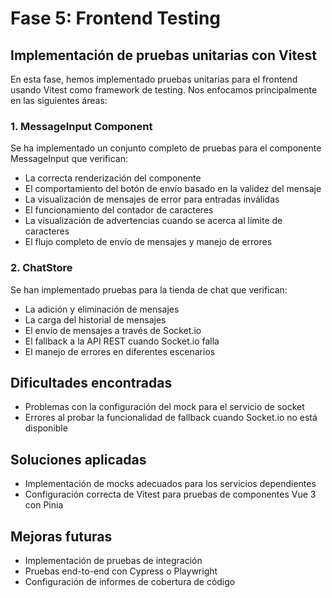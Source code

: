 # Fase 5: Frontend Testing

## Implementación de pruebas unitarias con Vitest

En esta fase, hemos implementado pruebas unitarias para el frontend usando Vitest como framework de testing. Nos enfocamos principalmente en las siguientes áreas:

### 1. MessageInput Component

Se ha implementado un conjunto completo de pruebas para el componente MessageInput que verifican:

- La correcta renderización del componente
- El comportamiento del botón de envío basado en la validez del mensaje
- La visualización de mensajes de error para entradas inválidas
- El funcionamiento del contador de caracteres
- La visualización de advertencias cuando se acerca al límite de caracteres
- El flujo completo de envío de mensajes y manejo de errores

### 2. ChatStore

Se han implementado pruebas para la tienda de chat que verifican:

- La adición y eliminación de mensajes
- La carga del historial de mensajes
- El envío de mensajes a través de Socket.io
- El fallback a la API REST cuando Socket.io falla
- El manejo de errores en diferentes escenarios

## Dificultades encontradas

- Problemas con la configuración del mock para el servicio de socket
- Errores al probar la funcionalidad de fallback cuando Socket.io no está disponible

## Soluciones aplicadas

- Implementación de mocks adecuados para los servicios dependientes
- Configuración correcta de Vitest para pruebas de componentes Vue 3 con Pinia

## Mejoras futuras

- Implementación de pruebas de integración
- Pruebas end-to-end con Cypress o Playwright
- Configuración de informes de cobertura de código
